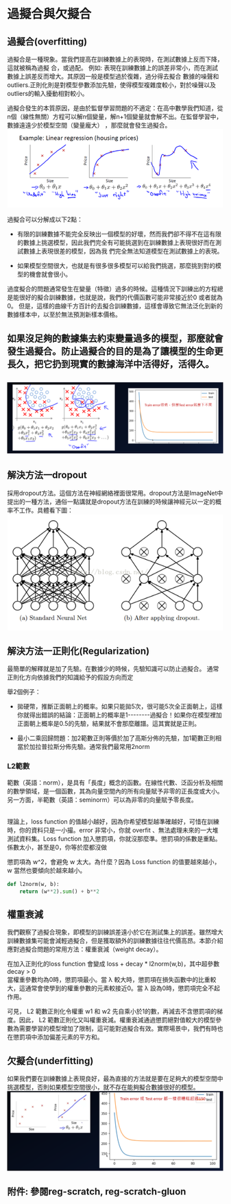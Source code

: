 # 過擬合與欠擬合

## 過擬合(overfitting)
過擬合是一種現象。當我們提高在訓練數據上的表現時，在測試數據上反而下降，這就被稱為過擬
合，或過配。
例如:
表現在訓練數據上的誤差非常小，而在測試數據上誤差反而增大。其原因一般是模型過於復雜，過分得去擬合
數據的噪聲和outliers.正則化則是對模型參數添加先驗，使得模型複雜度較小，對於噪聲以及outliers的輸入擾動相對較小。

過擬合發生的本質原因，是由於監督學習問題的不適定：在高中數學我們知道，從n個（線性無關）方程可以解n個變量，解n+1個變量就會解不出。在監督學習中，數據遠遠少於模型空間（變量龐大）
，那麼就會發生過擬合。
![image](https://github.com/rockuass1235/deep-learning/blob/master/images/overfit.png)

過擬合可以分解成以下2點：
* 有限的訓練數據不能完全反映出一個模型的好壞，然而我們卻不得不在這有限的數據上挑選模型，因此我們完全有可能挑選到在訓練數據上表現很好而在測試數據上表現很差的模型，因為我
們完全無法知道模型在測試數據上的表現。

* 如果模型空間很大，也就是有很多很多模型可以給我們挑選，那麼挑到對的模型的機會就會很小。

過度擬合的問題通常發生在變量（特徵）過多的時候。這種情況下訓練出的方程總是能很好的擬合訓練數據，也就是說，我們的代價函數可能非常接近於0 或者就為0。
但是，這樣的曲線千方百計的去擬合訓練數據，這樣會導致它無法泛化到新的數據樣本中，以至於無法預測新樣本價格。

## **如果沒足夠的數據集去約束變量過多的模型，那麼就會發生過擬合。防止過擬合的目的是為了讓模型的生命更長久，把它扔到現實的數據海洋中活得好，活得久。**
![image](https://github.com/rockuass1235/deep-learning/blob/master/images/overfit2.png)
---

## 解決方法一dropout
採用dropout方法。這個方法在神經網絡裡面很常用。dropout方法是ImageNet中提出的一種方法，通俗一點講就是dropout方法在訓練的時候讓神經元以一定的概率不工作。具體看下圖：
![image](https://github.com/rockuass1235/deep-learning/blob/master/images/dropout.png)


## 解決方法一正則化(Regularization)
最簡單的解釋就是加了先驗。在數據少的時候，先驗知識可以防止過擬合。
通常正則化方向依據我們的知識給予的假設方向而定

舉2個例子：
* 拋硬幣，推斷正面朝上的概率。如果只能拋5次，很可能5次全正面朝上，這樣你就得出錯誤的結論：正面朝上的概率是1--------過擬合！如果你在模型裡加正面朝上概率是0.5的先驗，結果就不會那麼離譜。這其實就是正則。

 * 最小二乘回歸問題：加2範數正則等價於加了高斯分佈的先驗，加1範數正則相當於加拉普拉斯分佈先驗。通常我們最常用2norm
### L2範數
範數（英語：norm），是具有「長度」概念的函數。在線性代數、泛函分析及相關的數學領域，是一個函數，其為向量空間內的所有向量賦予非零的正長度或大小。另一方面，半範數（英語：seminorm）可以為非零的向量賦予零長度。<br>
<br>


理論上，loss function 的值越小越好，因為你希望模型越準確越好，可惜在訓練時，你的資料只是一小撮。error 非常小，你就 overfit 、無法處理未來的一大堆測試資料集。Loss function 加入懲罰項，你就沒那麼準。懲罰項的係數是重點。係數太小，甚至是0，你等於麼都沒做

懲罰項為 w^2，會避免 w 太大。為什麼？因為 Loss function 的值要越來越小，w 當然也要傾向於越來越小。

```Python
def l2norm(w, b):
    return (w**2).sum() + b**2

```

## 權重衰減
我們觀察了過擬合現象，即模型的訓練誤差遠小於它在測試集上的誤差。雖然增大訓練數據集可能會減輕過擬合，但是獲取額外的訓練數據往往代價高昂。本節介紹應對過擬合問題的常用方法：權重衰減（weight decay）。

在加入正則化的loss function 會變成 loss + decay * l2norm(w,b)，其中超參數 decay > 0<br>
當權重參數均為0時，懲罰項最小。當 λ 較大時，懲罰項在損失函數中的比重較大，這通常會使學到的權重參數的元素較接近0。當 λ 設為0時，懲罰項完全不起作用。

可見， L2 範數正則化令權重 w1 和 w2 先自乘小於1的數，再減去不含懲罰項的梯度。因此， L2 範數正則化又叫權重衰減。權重衰減通過懲罰絕對值較大的模型參數為需要學習的模型增加了限制，這可能對過擬合有效。實際場景中，我們有時也在懲罰項中添加偏差元素的平方和。

## 欠擬合(underfitting)

如果我們要在訓練數據上表現良好，最為直接的方法就是要在足夠大的模型空間中挑選模型，否則如果模型空間很小，就不存在能夠擬合數據很好的模型。
![image](https://github.com/rockuass1235/deep-learning/blob/master/images/underfit.png)


## 附件: 參閱reg-scratch, reg-scratch-gluon
